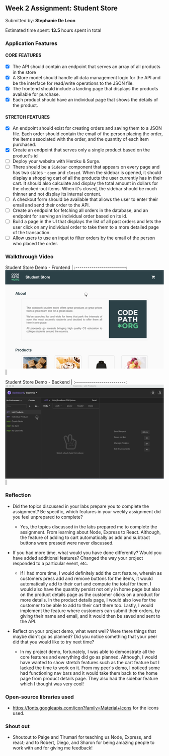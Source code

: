## Week 2 Assignment: Student Store

Submitted by: **Stephanie De Leon**

Estimated time spent: **13.5** hours spent in total

### Application Features

#### CORE FEATURES

- [x] The API should contain an endpoint that serves an array of all products in the store
- [x] A Store model should handle all data management logic for the API and be the interface for read/write operations to the JSON file.
- [x] The frontend should include a landing page that displays the products available for purchase.
- [x] Each product should have an individual page that shows the details of the product.

#### STRETCH FEATURES

- [x] An endpoint should exist for creating orders and saving them to a JSON file. Each order should contain the email of the person placing the order, the items associated with the order, and the quantity of each item purchased.
- [x] Create an endpoint that serves only a single product based on the product's id
- [ ] Deploy your website with Heroku & Surge. 
- [ ] There should be a `Sidebar` component that appears on every page and has two states - `open` and `closed`. When the sidebar is opened, it should display a shopping cart of all the products the user currently has in their cart. It should also calculate and display the total amount in dollars for the checked-out items. When it's closed, the sidebar should be much thinner and not display its internal content.
- [ ] A checkout form should be available that allows the user to enter their email and send their order to the API.
- [ ] Create an endpoint for fetching all orders in the database, and an endpoint for serving an individual order based on its id.
- [ ] Build a page in the UI that displays the list of all past orders and lets the user click on any individual order to take them to a more detailed page of the transaction.
- [ ] Allow users to use an input to filter orders by the email of the person who placed the order.

### Walkthrough Video

Student Store Demo - Frontend | 
:-------------------------:
<img src="demo2.gif"><br> |

Student Store Demo - Backend | 
:-------------------------:
<img src="demo1.gif"><br> |

### Reflection

* Did the topics discussed in your labs prepare you to complete the assignment? Be specific, which features in your weekly assignment did you feel unprepared to complete?

  - Yes, the topics discussed in the labs prepared me to complete the assignment. From learning about Node, Express to React. Although, the feature of adding to cart automatically as add and subtract buttons were pressed were never discussed.

* If you had more time, what would you have done differently? Would you have added additional features? Changed the way your project responded to a particular event, etc.
  
  - If I had more time, I would definitely add the cart feature, wherein as customers press add and remove buttons for the items, it would automatically add to their cart and compute the total for them. I would also have the quantity persist not only in home page but also on the product details page as the customer clicks on a product for more details. In the product details page, I would also love for the customer to be able to add to their cart there too. Lastly, I would implement the feature where customers can submit their orders, by giving their name and email, and it would then be saved and sent to the API.
  
* Reflect on your project demo, what went well? Were there things that maybe didn't go as planned? Did you notice something that your peer did that you would like to try next time?

  - In my project demo, fortunately, I was able to demonstrate all the core features and everything did go as planned. Although, I would have wanted to show stretch features such as the cart feature but I lacked the time to work on it. From my peer's demo, I noticed some had functioning nav bars and it would take them back to the home page from product details page. They also had the sidebar feature which I thought was very cool! 

### Open-source libraries used

- https://fonts.googleapis.com/icon?family=Material+Icons for the icons used.

### Shout out

- Shoutout to Paige and Tirumari for teaching us Node, Express, and react; and to Robert, Diego, and Sharon for being amazing people to work with and for giving me feedback!
